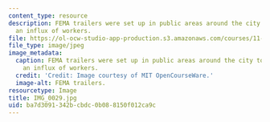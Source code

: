 ```yaml
---
content_type: resource
description: FEMA trailers were set up in public areas around the city to accommodate
  an influx of workers.
file: https://ol-ocw-studio-app-production.s3.amazonaws.com/courses/11-945-katrina-practicum-spring-2006/ba7d3091342bcbdc0b088150f012ca9c_IMG_0029.jpg
file_type: image/jpeg
image_metadata:
  caption: FEMA trailers were set up in public areas around the city to accommodate
    an influx of workers.
  credit: 'Credit: Image courtesy of MIT OpenCourseWare.'
  image-alt: FEMA trailers.
resourcetype: Image
title: IMG_0029.jpg
uid: ba7d3091-342b-cbdc-0b08-8150f012ca9c
---
```

